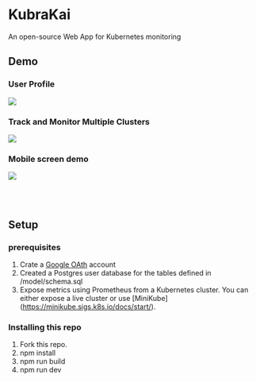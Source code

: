 # KubraKai
An open-source Web App for Kubernetes monitoring

## Demo

### User Profile

![](../images/images/oauthusercreation.gif?raw=true)


### Track and Monitor Multiple Clusters

![](../images/images/updateip.gif?raw=true)

### Mobile screen demo

![](../images/images/kubrakaimobiledemo.gif?raw=true)

<br>
<br>

## Setup

### prerequisites 
1.  Crate a [Google OAth](https://developers.google.com/identity/protocols/oauth2) account 
2.  Created a Postgres user database for the tables defined in /model/schema.sql
3.  Expose metrics using Prometheus from a Kubernetes cluster.  You can either expose a live cluster or use [MiniKube] (https://minikube.sigs.k8s.io/docs/start/). 

### Installing this repo
1. Fork this repo.
2. npm install
3. npm run build
4. npm run dev